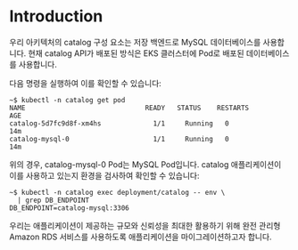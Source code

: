 # Introduction

우리 아키텍처의 catalog 구성 요소는 저장 백엔드로 MySQL 데이터베이스를 사용합니다. 현재 catalog API가 배포된 방식은 EKS 클러스터에 Pod로 배포된 데이터베이스를 사용합니다.

다음 명령을 실행하여 이를 확인할 수 있습니다:

```
~$ kubectl -n catalog get pod
NAME                              READY   STATUS    RESTARTS        AGE
catalog-5d7fc9d8f-xm4hs             1/1     Running   0               14m
catalog-mysql-0                     1/1     Running   0               14m
```

위의 경우, catalog-mysql-0 Pod는 MySQL Pod입니다. catalog 애플리케이션이 이를 사용하고 있는지 환경을 검사하여 확인할 수 있습니다:

```
~$ kubectl -n catalog exec deployment/catalog -- env \
  | grep DB_ENDPOINT
DB_ENDPOINT=catalog-mysql:3306
```

우리는 애플리케이션이 제공하는 규모와 신뢰성을 최대한 활용하기 위해 완전 관리형 Amazon RDS 서비스를 사용하도록 애플리케이션을 마이그레이션하고자 합니다.

